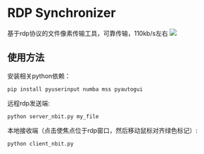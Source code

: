 # RDP Synchronizer
基于rdp协议的文件像素传输工具，可靠传输，110kb/s左右
![](rec-2023-05-31-16.58.35.gif)

## 使用方法
安装相关python依赖：
```shell
pip install pyuserinput numba mss pyautogui
```

远程rdp发送端:
```shell
python server_nbit.py my_file
```

本地接收端（点击使焦点位于rdp窗口，然后移动鼠标对齐绿色标记）:
```shell
python client_nbit.py
```
